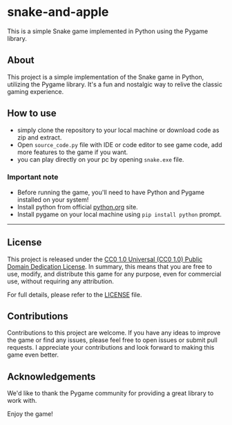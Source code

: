 # snake-and-apple

This is a simple Snake game implemented in Python using the Pygame library.

## About

This project is a simple implementation of the Snake game in Python, utilizing the Pygame library. It's a fun and nostalgic way to relive the classic gaming experience.

## How to use

- simply clone the repository to your local machine or download code as zip and extract.
- Open `source_code.py` file with IDE or code editor to see game code, add more features to the game if you want.
- you can play directly on your pc by opening `snake.exe` file.

### Important note
- Before running the game, you'll need to have Python and Pygame installed on your system!
- Install python from official [python.org](sitehttps://www.python.org/) site.
- Install pygame on your local machine using `pip install python` prompt.

---

## License

This project is released under the [CC0 1.0 Universal (CC0 1.0) Public Domain Dedication License](LICENSE). In summary, this means that you are free to use, modify, and distribute this game for any purpose, even for commercial use, without requiring any attribution.

For full details, please refer to the [LICENSE](LICENSE) file.

## Contributions

Contributions to this project are welcome. If you have any ideas to improve the game or find any issues, please feel free to open issues or submit pull requests. I appreciate your contributions and look forward to making this game even better.

## Acknowledgements

We'd like to thank the Pygame community for providing a great library to work with.

Enjoy the game!